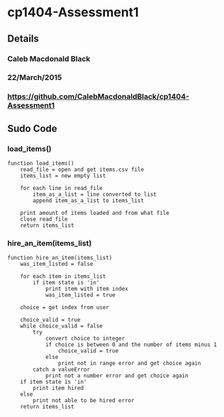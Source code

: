 # cp1404-Assessment1

## Details
### Caleb Macdonald Black
### 22/March/2015
### https://github.com/CalebMacdonaldBlack/cp1404-Assessment1

## Sudo Code

### load_items()
    function load_items()
        read_file = open and get items.csv file
        items_list = new empty list
    
        for each line in read_file
            item_as_a_list = line converted to list
            append item_as_a_list to items_list
    
        print amount of items loaded and from what file
        close read_file
        return items_list
    
### hire_an_item(items_list)
    function hire_an_item(items_list)
        was_item_listed = false
    
        for each item in items_list
            if item state is 'in'
                print item with item index
                was_item_listed = true
    
        choice = get index from user
    
        choice_valid = true
        while choice_valid = false
            try
                convert choice to integer
                if choice is between 0 and the number of items minus 1
                    choice_valid = true
                else
                    print not in range error and get choice again
            catch a valueError
                print not a number error and get choice again
        if item state is 'in'
            print item hired
        else
            print not able to be hired error
        return items_list
